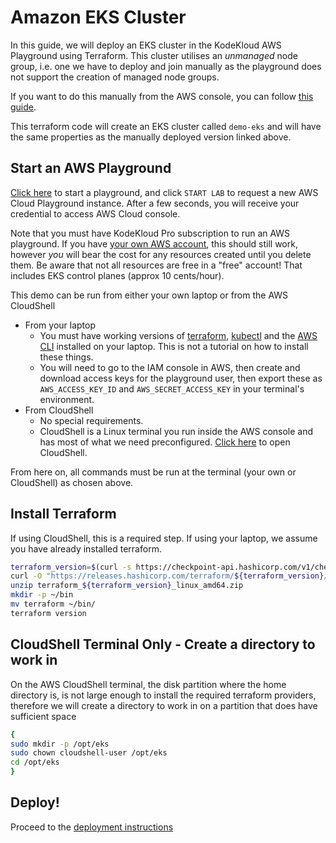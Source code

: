 # Amazon EKS Cluster

In this guide, we will deploy an EKS cluster in the KodeKloud AWS Playground using Terraform. This cluster utilises an *unmanaged* node group, i.e. one we have to deploy and join manually as the playground does not support the creation of managed node groups.

If you want to do this manually from the AWS console, you can follow [this guide](https://github.com/kodekloudhub/certified-kubernetes-administrator-course/blob/master/managed-clusters/eks/console/README.md).

This terraform code will create an EKS cluster called `demo-eks` and will have the same properties as the manually deployed version linked above.

## Start an AWS Playground

[Click here](https://kodekloud.com/playgrounds/playground-aws) to start a playground, and click `START LAB` to request a new AWS Cloud Playground instance. After a few seconds, you will receive your credential to access AWS Cloud console.

Note that you must have KodeKloud Pro subscription to run an AWS playground. If you have [your own AWS account](https://aws.amazon.com/free/), this should still work, however *you* will bear the cost for any resources created until you delete them. Be aware that not all resources are free in a "free" account!
That includes EKS control planes (approx 10 cents/hour).

This demo can be run from either your own laptop or from the AWS CloudShell
* From your laptop
    * You must have working versions of [terraform](https://developer.hashicorp.com/terraform/install), [kubectl](https://kubernetes.io/docs/tasks/tools/#kubectl) and the [AWS CLI](https://docs.aws.amazon.com/cli/latest/userguide/getting-started-install.html#getting-started-install-instructions) installed on your laptop. This is not a tutorial on how to install these things.
    * You will need to go to the IAM console in AWS, then create and download access keys for the playground user, then export these as `AWS_ACCESS_KEY_ID` and `AWS_SECRET_ACCESS_KEY` in your terminal's environment.
* From CloudShell
    * No special requirements.
    * CloudShell is a Linux terminal you run inside the AWS console and has most of what we need preconfigured. [Click here](https://us-east-1.console.aws.amazon.com/cloudshell/home?region=us-east-1) to open CloudShell.

From here on, all commands must be run at the terminal (your own or CloudShell) as chosen above.

## Install Terraform

If using CloudShell, this is a required step. If using your laptop, we assume you have already installed terraform.

```bash
terraform_version=$(curl -s https://checkpoint-api.hashicorp.com/v1/check/terraform | jq -r -M '.current_version')
curl -O "https://releases.hashicorp.com/terraform/${terraform_version}/terraform_${terraform_version}_linux_amd64.zip"
unzip terraform_${terraform_version}_linux_amd64.zip
mkdir -p ~/bin
mv terraform ~/bin/
terraform version
```

## CloudShell Terminal Only - Create a directory to work in

On the AWS CloudShell terminal, the disk partition where the home directory is, is not large enough to install the required terraform providers, therefore we will create a directory to work in on a partition that does have sufficient space

```bash
{
sudo mkdir -p /opt/eks
sudo chown cloudshell-user /opt/eks
cd /opt/eks
}
```

## Deploy!

Proceed to the [deployment instructions](./deploy.md)
